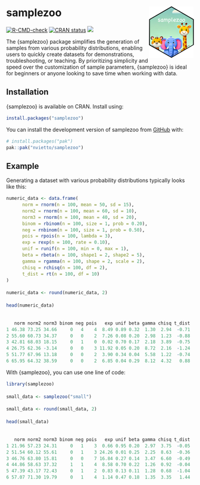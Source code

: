 
<!-- README.md is generated from README.Rmd. Please edit that file -->

# samplezoo <img src="man/figures/logo.png" align="right" width="120" />

<!-- badges: start -->

[![R-CMD-check](https://github.com/nvietto/samplezoo/actions/workflows/R-CMD-check.yaml/badge.svg)](https://github.com/nvietto/samplezoo/actions/workflows/R-CMD-check.yaml)
[![CRAN
status](https://www.r-pkg.org/badges/version/samplezoo)](https://CRAN.R-project.org/package=samplezoo)
[![](https://cranlogs.r-pkg.org/badges/grand-total/samplezoo)](https://CRAN.R-project.org/package=samplezoo)
<!-- badges: end -->

The {samplezoo} package simplifies the generation of samples from
various probability distributions, enabling users to quickly create
datasets for demonstrations, troubleshooting, or teaching. By
prioritizing simplicity and speed over the customization of sample
parameters, {samplezoo} is ideal for beginners or anyone looking to save
time when working with data.

## Installation

{samplezoo} is available on CRAN. Install using:

``` r
install.packages("samplezoo")
```

You can install the development version of samplezoo from
[GitHub](https://github.com/) with:

``` r
# install.packages("pak")
pak::pak("nvietto/samplezoo")
```

## Example

Generating a dataset with various probability distributions typically
looks like this:

``` r
numeric_data <- data.frame(
      norm = rnorm(n = 100, mean = 50, sd = 15),
      norm2 = rnorm(n = 100, mean = 60, sd = 10),
      norm3 = rnorm(n = 100, mean = 40, sd = 20),
      binom = rbinom(n = 100, size = 1, prob = 0.20),
      neg = rnbinom(n = 100, size = 1, prob = 0.50),
      pois = rpois(n = 100, lambda = 3),
      exp = rexp(n = 100, rate = 0.10),
      unif = runif(n = 100, min = 0, max = 1),
      beta = rbeta(n = 100, shape1 = 2, shape2 = 5),
      gamma = rgamma(n = 100, shape = 2, scale = 2),
      chisq = rchisq(n = 100, df = 2),
      t_dist = rt(n = 100, df = 10)
)

numeric_data <- round(numeric_data, 2)

head(numeric_data)
```

``` r

   norm norm2 norm3 binom neg pois   exp unif beta gamma chisq t_dist
1 46.38 73.25 34.66     0   4    4  8.49 0.89 0.32  1.30  2.94  -0.71
2 55.60 60.73 34.37     0   0    2  7.26 0.08 0.20  2.98  1.23  -0.88
3 42.81 68.03 18.15     0   1    0  0.02 0.70 0.17  2.18  3.89  -0.75
4 26.75 62.36 -3.14     0   0    3 11.92 0.05 0.20  8.72  2.16  -1.24
5 51.77 67.96 13.18     0   0    2  3.90 0.34 0.04  5.58  1.22  -0.74
6 65.95 64.32 38.59     0   0    2  6.85 0.04 0.29  8.12  4.32   0.88
```

With {samplezoo}, you can use one line of code:

``` r
library(samplezoo)

small_data <- samplezoo("small")

small_data <- round(small_data, 2)

head(small_data)
```

``` r

   norm norm2 norm3 binom neg pois   exp unif beta gamma chisq t_dist
1 21.96 57.23 24.31     0   1    3  0.66 0.95 0.20  2.97  3.75  -0.05
2 51.54 60.12 55.61     0   1    3 24.26 0.01 0.25  2.25  8.63  -0.36
3 46.76 63.80 15.81     0   0    7 16.84 0.27 0.14  3.47  6.60  -0.49
4 44.86 58.63 37.32     1   1    4  8.58 0.70 0.22  1.26  0.92  -0.04
5 47.39 43.17 72.43     0   1    2  0.83 0.13 0.11  1.28  0.68  -1.04
6 57.07 71.30 19.79     0   1    4  1.14 0.47 0.18  1.35  3.35   1.44
```
